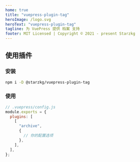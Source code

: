 ```yaml
---
home: true
title: "vuepress-plugin-tag"
heroImage: /logo.svg
heroText: "vuepress-plugin-tag"
tagline: 为 VuePress 提供 档案 支持
footer: MIT Licensed | Copyright © 2021 - present Starzkg
---
```


## 使用插件

### 安装

```bash
npm i -D @starzkg/vuepress-plugin-tag
```

### 使用

```js
// .vuepress/config.js
module.exports = {
  plugins: [
    [
      "archive",
      {
        // 你的配置选项
      },
    ],
  ],
};
```
